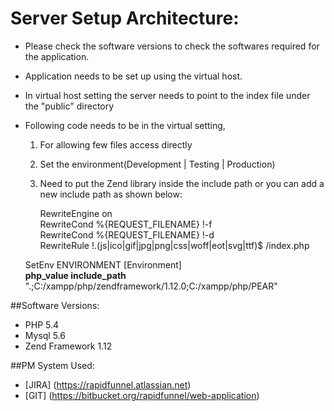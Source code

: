 # Server Setup Architecture:

* Please check the software versions to check the softwares required for the application.
* Application needs to be set up using the virtual host.
* In virtual host setting the server needs to point to the index file under the "public" directory
* Following code needs to be in the virtual setting,
	1. For allowing few files access directly
	2. Set the environment(Development | Testing | Production)
	3. Need to put the Zend library inside the include path or you can add a new include path as shown below:
		
		RewriteEngine on  
		RewriteCond %{REQUEST_FILENAME} !-f  
		RewriteCond %{REQUEST_FILENAME} !-d  
		RewriteRule !\.(js|ico|gif|jpg|png|css|woff|eot|svg|ttf)$ /index.php  

    SetEnv ENVIRONMENT [Environment]  
    **php_value include_path** ".;C:/xampp/php/zendframework/1.12.0;C:/xampp/php/PEAR"
	   

 
##Software Versions:
* PHP 5.4
* Mysql 5.6
* Zend Framework 1.12

 
##PM System Used:
* [JIRA] (https://rapidfunnel.atlassian.net)
* [GIT] (https://bitbucket.org/rapidfunnel/web-application)
